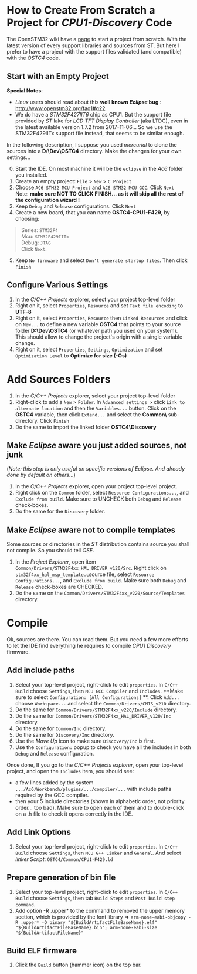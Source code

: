 # How to Create From Scratch a Project for _CPU1-Discovery_ Code #

The OpenSTM32 wiki have a [page](http://www.openstm32.org/Getting%2Bstarted%2Bwith%2BSystem%2BWorkbench%2Bfor%2BSTM32) to start a project from scratch. With the latest version of every support libraries and sources from ST. But here I prefer to have a project with the support files validated (and compatible) with the _OSTC4_ code.

## Start with an Empty Project ##

**Special Notes**:

- _Linux_ users should read about this **well known _Eclipse_ bug** : http://www.openstm32.org/faq1#q22
- We do have a _STM32F427IIT6_ chip as CPU1. But the support file provided by _ST_ lake for _LCD TFT Display Controller_ (aka LTDC), even in the latest available version 1.7.2 from 2017-11-06... So we use the STM32F429IITx support file instead, that seems to be similar enough. 

In the following description, I suppose you used _mercurial_ to clone the sources into a **D:\Dev\OSTC4** directory. Make the changes for your own settings...

0. Start the IDE. On most machine it will be the `eclipse` in the _Ac6_ folder you installed.
1. Create an empty project: `File` > `New` > `C Project`
2. Choose `AC6 STM32 MCU Project` and `AC6 STM32 MCU GCC`. Click `Next`  
Note: **make sure NOT TO CLICK FINISH... as it will skip all the rest of the configuration wizard !**  
3. Keep `Debug` and `Release` configurations. Click `Next`
4. Create a new board, that you can name **OSTC4-CPU1-F429**, by choosing:  
>   Series: `STM32F4`  
>   Mcu: `STM32F429IITx`   
>   Debug: `JTAG`    
Click `Next`.    
5. Keep `No firmware` and select `Don't generate startup files`. Then click `Finish`

## Configure Various Settings ##

1. In the _C/C++ Projects_ explorer, select your project top-level folder
2. Right on it, select `Properties`, `Resource` and set `Text file encoding` to **UTF-8**
3. Right on it, select `Properties`, `Resource` then `Linked Resources` and click on `New...` to define a new variable **OSTC4** that points to your source folder **D:\Dev\OSTC4** (or whatever path you used on your system).    
This should allow to change the project's origin with a single variable change.
4. Right on it, select `Properties`, `Settings`, `Optimization` and set `Optimization Level` to **Optimize for size (-Os)**


# Add Sources Folders #

1. In the _C/C++ Projects_ explorer, select your project top-level folder
2. Right-click to add a `New` > `Folder`. In `Advanced settings >` click `Link to alternate location` and then the `Variables...` button. Click on the **OSTC4** variable, then click `Extend...` and select the **Common\\** sub-directory. Click `Finish`
3. Do the same to import the linked folder  **OSTC4\Discovery**

## Make _Eclipse_ aware you just added sources, not junk ##

(_Note: this step is only useful on specific versions of Eclipse. And already done by default on others..._)

1. In the _C/C++ Projects_ explorer, open your project top-level project.
2. Right click on the `Common` folder, select `Resource Configurations...`, and `Exclude from build`. Make sure to UNCHECK both `Debug` and `Release` check-boxes.
3. Do the same for the `Discovery` folder.

## Make _Eclipse_ aware not to compile templates ##

Some sources or directories in the _ST_ distribution contains source you shall not compile. So you should tell _OSE_.

1. In the _Project Explorer_, open item `Common/Drivers/STM32F4xx_HAL_DRIVER_v120/Src`. Right click on `stm32f4xx_hal_msp_template.c`source file, select `Resource Configurations...`, and `Exclude from build`. Make sure both `Debug` and `Release` check-boxes are CHECKED.
2. Do the same on the `Common/Drivers/STM32F4xx_v220/Source/Templates` directory.

# Compile #

Ok, sources are there. You can read them. But you need a few more efforts to let the IDE find everything he requires to compile _CPU1 Discovery_ firmware.

## Add include paths ##

1. Select your top-level project, right-click to edit `properties`. In `C/C++ Build` choose `Settings`, then `MCU GCC Compiler` and `Includes`. **Make sure to select `Configuration: [All Configurations]` **. Click `Add...` choose `Workspace...` and select the `Common/Drivers/CMIS_v210` directory.
2. Do the same for `Common/Drivers/STM32F4xx_v220/Include` directory.
3. Do the same for `Common/Drivers/STM32F4xx_HAL_DRIVER_v120/Inc` directory.
4. Do the same for `Common/Inc` directory.
5. Do the same for `Discovery/Inc` directory.
6. Use the _Move Up_ icon to make sure `Discovery/Inc` is first.
7. Use the `Configuration:` popup to check you have all the includes in both `Debug` and `Release` configuration.

Once done, If you go to the _C/C++ Projects explorer_, open your top-level project, and open the `Includes` item, you should see:

- a few lines added by the system `.../Ac6/Workbench/plugins/.../compiler/...` with include paths required by the GCC compiler.
- then your 5 include directories (shown in alphabetic order, not priority order... too bad). Make sure to open each of them and to double-click on a .h file to check it opens correctly in the IDE.

## Add Link Options ##

1. Select your top-level project, right-click to edit `properties`. In `C/C++ Build` choose `Settings`, then `MCU G++ Linker` and `General`.
And select _linker Script_: `OSTC4/Common/CPU1-F429.ld`


## Prepare generation of bin file
1. Select your top-level project, right-click to edit `properties`. In `C/C++ Build` choose `Settings`, then tab `Build Steps` and `Post build step command`.
2. Add option -R .upper* to the command to removed the upper memory section, which is provided by the font library => 
`arm-none-eabi-objcopy -R .upper* -O binary "${BuildArtifactFileBaseName}.elf" "${BuildArtifactFileBaseName}.bin"; arm-none-eabi-size "${BuildArtifactFileName}"`


## Build ELF firmware ##

1. Click the `Build` button (hammer icon) on the top bar.